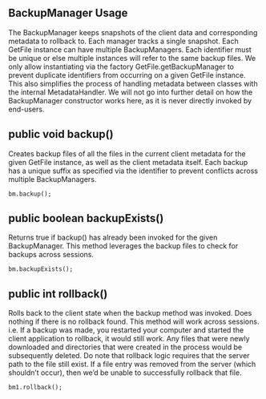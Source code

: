 ## BackupManager Usage
The BackupManager keeps snapshots of the client data and corresponding metadata
to rollback to. Each manager tracks a single snapshot. Each GetFile instance
can have multiple BackupManagers. Each identifier must be unique or else
multiple instances will refer to the same backup files. We only allow
instantiating via the factory GetFile.getBackupManager to prevent duplicate
identifiers from occurring on a given GetFile instance. This also simplifies
the process of handling metadata between classes with the internal
MetadataHandler. We will not go into further detail on how the BackupManager
constructor works here, as it is never directly invoked by end-users.

## public void backup()
Creates backup files of all the files in the current client metadata for the
given GetFile instance, as well as the client metadata itself. Each backup has
a unique suffix as specified via the identifier to prevent conflicts across
multiple BackupManagers.
```
bm.backup();
```

## public boolean backupExists()
Returns true if backup() has already been invoked for the given BackupManager.
This method leverages the backup files to check for backups across sessions.
```
bm.backupExists();
```

## public int rollback()
Rolls back to the client state when the backup method was invoked. Does nothing
if there is no rollback found. This method will work across sessions. i.e. If a
backup was made, you restarted your computer and started the client application
to rollback, it would still work. Any files that were newly downloaded and
directories that were created in the process would be subsequently deleted. Do
note that rollback logic requires that the server path to the file still exist.
If a file entry was removed from the server (which shouldn’t occur), then we’d
be unable to successfully rollback that file.
```
bm1.rollback();
```

